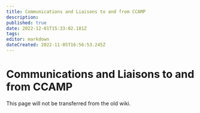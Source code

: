 ```yaml
---
title: Communications and Liaisons to and from CCAMP
description: 
published: true
date: 2022-12-01T15:33:02.181Z
tags: 
editor: markdown
dateCreated: 2022-11-05T16:56:53.245Z
---
```


# Communications and Liaisons to and from CCAMP

This page will not be transferred from the old wiki.
